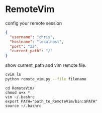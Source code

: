 # RemoteVim
config your remote session
```json
{
  "username": "chris",
  "hostname": "localhost",
  "port": "22",
  "current_path": "/"
}
```

show current_path and vim remote file.
```bash
cvim ls
python remote_vim.py --file filename
```

```
cd RemoteVim/
chmod u+x *
vim ~/.bashrc
export PATH="path_to_RemoteVim/bin:$PATH"
source ~/.bashrc
```
